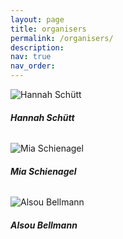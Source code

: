 ```yaml
---
layout: page
title: organisers
permalink: /organisers/
description: 
nav: true
nav_order:
---
```


<!-- pages/organisers.md -->
<div class="row justify-content-left">
    <div class="col-auto mb-3">
        <div class="card h-100" style="width: 14rem;">
            <img src="/assets/img/organisers/hannah_schuett.png" class="card-img-top" alt="Hannah Schütt">
          </a>
            <div class="card-body">
              <h5 class="card-title">Hannah Schütt</h5>
              <h6 class="card-subtitle mb-2 text-muted"></h6>
                <p class="card-text"></p>
            </div>
        </div>
    </div>
    <div class="col-auto mb-3">
        <div class="card h-100" style="width: 14rem;">
          <img src="/assets/img/organisers/mia_schienagel.jpeg" class="card-img-top" alt="Mia Schienagel">
            <div class="card-body">
              <h5 class="card-title">Mia Schienagel</h5>
              <h6 class="card-subtitle mb-2 text-muted"></h6>
                <p class="card-text"></p>
            </div>
        </div>
    </div>
    <div class="col-auto mb-3">
        <div class="card h-100" style="width: 14rem;">
          <img src="/assets/img/organisers/alsou_bellmann.jpg" class="card-img-top" alt="Alsou Bellmann">
            <div class="card-body">
              <h5 class="card-title">Alsou Bellmann</h5>
                <h6 class="card-subtitle mb-2 text-muted"></h6>
                    <p class="card-text"></p>
            </div>
        </div>
    </div>
</div>